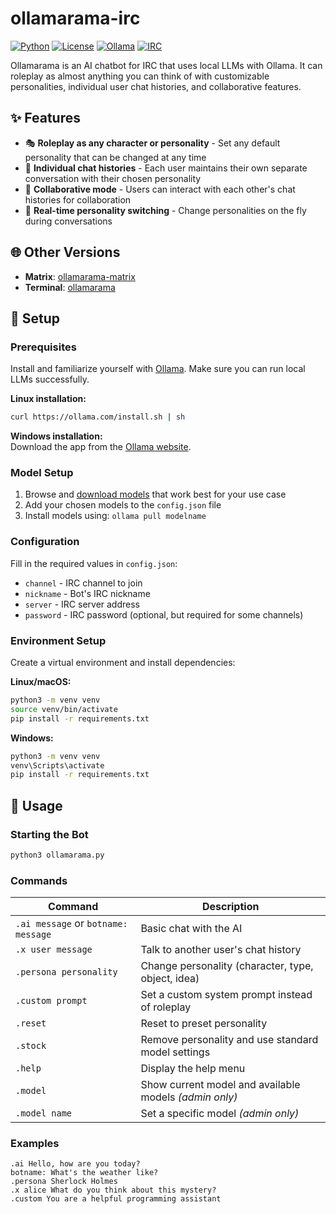 # ollamarama-irc

[![Python](https://img.shields.io/badge/Python-3.7+-blue.svg)](https://www.python.org/downloads/)
[![License](https://img.shields.io/badge/License-AGPL--3.0-green.svg)](LICENSE)
[![Ollama](https://img.shields.io/badge/Powered%20by-Ollama-orange.svg)](https://ollama.com/)
[![IRC](https://img.shields.io/badge/Protocol-IRC-purple.svg)](https://en.wikipedia.org/wiki/Internet_Relay_Chat)

Ollamarama is an AI chatbot for IRC that uses local LLMs with Ollama. It can roleplay as almost anything you can think of with customizable personalities, individual user chat histories, and collaborative features.

## ✨ Features

- 🎭 **Roleplay as any character or personality** - Set any default personality that can be changed at any time
- 👥 **Individual chat histories** - Each user maintains their own separate conversation with their chosen personality
- 🤝 **Collaborative mode** - Users can interact with each other's chat histories for collaboration
- 🔄 **Real-time personality switching** - Change personalities on the fly during conversations

## 🌐 Other Versions

- **Matrix**: [ollamarama-matrix](https://github.com/h1ddenpr0cess20/ollamarama-matrix/)
- **Terminal**: [ollamarama](https://github.com/h1ddenpr0cess20/ollamarama)


## 🚀 Setup

### Prerequisites
Install and familiarize yourself with [Ollama](https://ollama.com/). Make sure you can run local LLMs successfully.

**Linux installation:**
```bash
curl https://ollama.com/install.sh | sh
```

**Windows installation:**  
Download the app from the [Ollama website](https://ollama.com/).

### Model Setup
1. Browse and [download models](https://ollama.com/library) that work best for your use case
2. Add your chosen models to the `config.json` file
3. Install models using: `ollama pull modelname`

### Configuration
Fill in the required values in `config.json`:
- `channel` - IRC channel to join
- `nickname` - Bot's IRC nickname  
- `server` - IRC server address
- `password` - IRC password (optional, but required for some channels)

### Environment Setup
Create a virtual environment and install dependencies:

**Linux/macOS:**
```bash
python3 -m venv venv
source venv/bin/activate
pip install -r requirements.txt
```

**Windows:**
```cmd
python3 -m venv venv
venv\Scripts\activate
pip install -r requirements.txt
```

## 💬 Usage

### Starting the Bot
```bash
python3 ollamarama.py
```

### Commands

| Command | Description |
|---------|-------------|
| `.ai message` or `botname: message` | Basic chat with the AI |
| `.x user message` | Talk to another user's chat history |
| `.persona personality` | Change personality (character, type, object, idea) |
| `.custom prompt` | Set a custom system prompt instead of roleplay |
| `.reset` | Reset to preset personality |
| `.stock` | Remove personality and use standard model settings |
| `.help` | Display the help menu |
| `.model` | Show current model and available models *(admin only)* |
| `.model name` | Set a specific model *(admin only)* |

### Examples
```
.ai Hello, how are you today?
botname: What's the weather like?
.persona Sherlock Holmes
.x alice What do you think about this mystery?
.custom You are a helpful programming assistant
```
